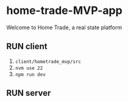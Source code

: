 # home-trade-MVP-app
Welcome to Home Trade, a real state platform

## RUN client
1. `client/hometrade_mvp/src`
2. `nvm use 22`
3. `npm run dev`

## RUN server